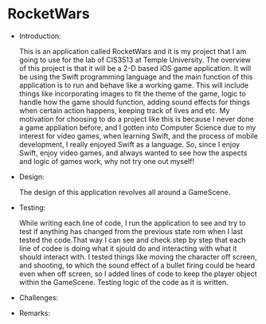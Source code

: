 # RocketWars

* Introduction:

  This is an application called RocketWars and it is my project that I am going to use for the lab of CIS3513 at Temple University. The overview of this project is that it will be a 2-D based iOS game application. It will be using the Swift programming language and the main function of this application is to run and behave like a working game. This will include things like incorporating images to fit the theme of the game, logic to handle how the game should function, adding sound effects for things when certain action happens, keeping track of lives and etc. My motivation for choosing to do a project like this is because I never done a game appliation before, and I gotten into Computer Science due to my interest for video games, when learning Swift, and the process of mobile development, I really enjoyed Swift as a language. So, since I enjoy Swift, enjoy video games, and always wanted to see how the aspects and logic of games work, why not try one out myself!
  
* Design:

  The design of this application revolves all around a GameScene. 
  
* Testing:
  
  While writing each line of code, I run the application to see and try to test if anything has changed from the previous state rom when I last tested the code.That way I can see and check step by step that each line of codee is doing what it sjould do and interacting with what it should interact with. I tested things like moving the character off screen, and shooting, to which the sound effect of a bullet firing could be heard even when off screen, so I added lines of code to keep the player object within the GameScene. Testing logic of the code as it is written.
  
* Challenges:
  
* Remarks:
  
 
